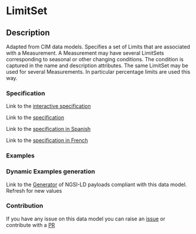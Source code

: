 # LimitSet

## Description 

Adapted from CIM data models. Specifies a set of Limits that are associated with a Measurement. A Measurement may have several LimitSets corresponding to seasonal or other changing conditions. The condition is captured in the name and description attributes. The same LimitSet may be used for several Measurements. In particular percentage limits are used this way.
### Specification

Link to the [interactive specification](https://swagger.lab.fiware.org/?url=https://smart-data-models.github.io/dataModel.EnergyCIM/LimitSet/swagger.yaml)

Link to the [specification](https://smart-data-models.github.io/dataModel.EnergyCIM/LimitSet/doc/spec.md)

Link to the [specification in Spanish](https://smart-data-models.github.io/dataModel.EnergyCIM/LimitSet/doc/spec_ES.md)

Link to the [specification in French](https://smart-data-models.github.io/dataModel.EnergyCIM/LimitSet/doc/spec_FR.md)
### Examples
### Dynamic Examples generation

Link to the [Generator](https://smartdatamodels.org/extra/ngsi-ld_generator_v0.91.php?schemaUrl=https://raw.githubusercontent.com/smart-data-models/dataModel.EnergyCIM/master/LimitSet/schema.json&email=info@smartdatamodels.org) of NGSI-LD payloads compliant with this data model. Refresh for new values
### Contribution

 If you have any issue on this data model you can raise an [issue](https://github.com/smart-data-models/dataModel.EnergyCIM/issues)  or contribute with a [PR](https://github.com/smart-data-models/dataModel.EnergyCIM/pulls)